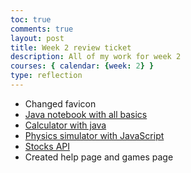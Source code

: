 ```yaml
---
toc: true
comments: true
layout: post
title: Week 2 review ticket
description: All of my work for week 2
courses: { calendar: {week: 2} }
type: reflection
---
```


- Changed favicon
- [Java notebook with all basics]({{site.baseurl}}/2023/08/23/Java-basics_IPYNB_2_.html)
- [Calculator with java]({{site.baseurl}}/2023/08/23/java-calculator_IPYNB_2_.html)
- [Physics simulator with JavaScript]({{site.baseurl}}/2023/08/31/Physics-simulation.html)
- [Stocks API]({{site.baseurl}}/2023/08/31/Stocks-data.html)
- Created help page and games page